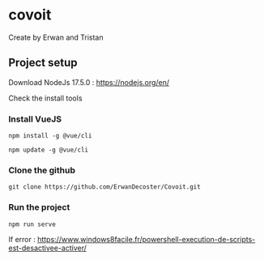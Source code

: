 # covoit

Create by Erwan and Tristan

## Project setup

Download NodeJs 17.5.0 : https://nodejs.org/en/

Check the install tools 

### Install VueJS
```
npm install -g @vue/cli
```
```
npm update -g @vue/cli
```
### Clone the github
```
git clone https://github.com/ErwanDecoster/Covoit.git
```
### Run the project
```
npm run serve
```
If error : https://www.windows8facile.fr/powershell-execution-de-scripts-est-desactivee-activer/
